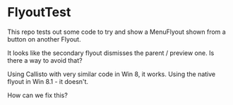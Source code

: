 FlyoutTest
==========

This repo tests out some code to try and show a MenuFlyout shown from a button on another Flyout.

It looks like the secondary flyout dismisses the parent / preview one. Is there a way to avoid that? 

Using Callisto with very similar code in Win 8, it works. Using the native flyout in Win 8.1 - it doesn't.

How can we fix this?
